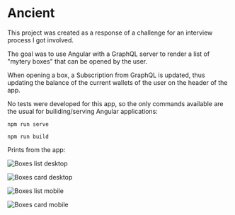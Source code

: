 # Ancient

This project was created as a response of a challenge for an interview process I got involved.

The goal was to use Angular with a GraphQL server to render a list of "mytery boxes" that can be opened by the user. 

When opening a box, a Subscription from GraphQL is updated, thus updating the balance of the current wallets of the user on the header of the app.

No tests were developed for this app, so the only commands available are the usual for builiding/serving Angular applications:

`npm run serve`

`npm run build`

Prints from the app:

![Boxes list desktop](https://drive.google.com/uc?id=1lXlYu7t4GfcTULMKcP0WqqySTEud0YgD)

![Boxes card desktop](https://drive.google.com/uc?id=1RNj6JCTQNO2T6NR7yBMbgEVljAYQV4E3)

![Boxes list mobile](
https://drive.google.com/uc?id=1U2gEYKbSA0F1BElpnFHcoIF12T_O5dVb)

![Boxes card mobile](
https://drive.google.com/uc?id=1OqLVHw6gs6e4TgN_OAe1rK4v_sAG57HF)
